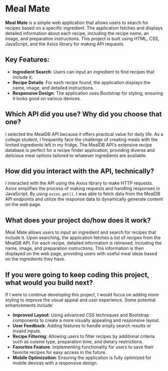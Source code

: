 # Meal Mate

**Meal Mate** is a simple web application that allows users to search for recipes based on a specific ingredient. The application fetches and displays detailed information about each recipe, including the recipe name, an image, and preparation instructions. This project is built using HTML, CSS, JavaScript, and the Axios library for making API requests.

## Key Features:
- **Ingredient Search**: Users can input an ingredient to find recipes that include it.
- **Recipe Details**: For each recipe found, the application displays the name, image, and detailed instructions.
- **Responsive Design**: The application uses Bootstrap for styling, ensuring it looks good on various devices.

## Which API did you use? Why did you choose that one?
I selected the MealDB API because it offers practical value for daily life. As a college student, I frequently face the challenge of creating meals with the limited ingredients left in my fridge. The MealDB API's extensive recipe database is perfect for a recipe finder application, providing diverse and delicious meal options tailored to whatever ingredients are available.

## How did you interact with the API, technically?
I interacted with the API using the Axios library to make HTTP requests. Axios simplifies the process of making requests and handling responses in JavaScript. By using `axios.get()`, I was able to fetch data from the MealDB API endpoints and utilize the response data to dynamically generate content on the web page.

## What does your project do/how does it work?
Meal Mate allows users to input an ingredient and search for recipes that include it. Upon searching, the application fetches a list of recipes from the MealDB API. For each recipe, detailed information is retrieved, including the name, image, and preparation instructions. This information is then displayed on the web page, providing users with useful meal ideas based on the ingredients they have.

## If you were going to keep coding this project, what would you build next?
If I were to continue developing this project, I would focus on adding more styling to improve the visual appeal and user experience. Some potential enhancements include:

- **Improved Layout**: Using advanced CSS techniques and Bootstrap components to create a more visually appealing and responsive layout.
- **User Feedback**: Adding features to handle empty search results or invalid inputs.
- **Recipe Filtering**: Allowing users to filter recipes by additional criteria such as cuisine type, preparation time, and dietary restrictions.
- **Favorites Feature**: Implementing functionality for users to save their favorite recipes for easy access in the future.
- **Mobile Optimization**: Ensuring the application is fully optimized for mobile devices with a responsive design.


